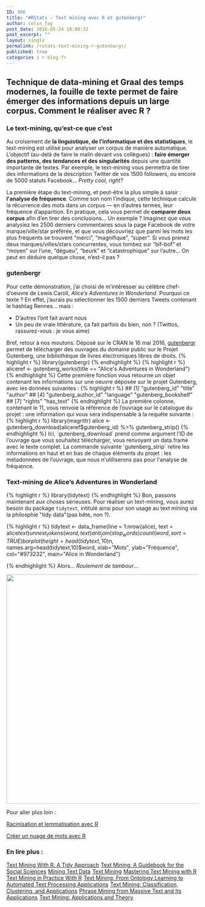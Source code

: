 ```yaml
---
ID: 906
title: "#RStats — Text mining avec R et gutenbergr"
author: colin_fay
post_date: 2016-05-24 18:00:32
post_excerpt: ""
layout: single
permalink: /rstats-text-mining-r-gutenbergr/
published: true
categories : r-blog-fr
---
```

## Technique de data-mining et Graal des temps modernes, la fouille de texte permet de faire émerger des informations depuis un large corpus. Comment le réaliser avec R ?
<!--more-->

### Le text-mining, qu’est-ce que c’est
Au croisement de __la linguistique, de l’informatique et des statistiques__, le text-mining est utilisé pour analyser un corpus de manière automatique. L’objectif (au-delà de faire le malin devant vos collègues) : __faire émerger des patterns, des tendances et des singularités__ depuis une quantité importante de textes. Par exemple, le text-mining vous permettra de tirer des informations de la description Twitter de vos 1500 followers, ou encore de 5000 statuts Facebook… _Pretty cool, right?_

La première étape du text-mining, et peut-être la plus simple à saisir : __l'analyse de fréquence__. Comme son nom l’indique, cette technique calcule la récurrence des mots dans un corpus — en d’autres termes, leur fréquence d’apparition. En pratique, cela vous permet de __comparer deux corpus__ afin d’en tirer des conclusions… Un exemple ? Imaginez que vous analysiez les 2500 derniers commentaires sous la page Facebook de votre marque/ville/star préférée, et que vous découvriez que parmi les mots les plus fréquents se trouvent “merci”, “magnifique”, “super”. Si vous prenez deux marques/villes/stars concurrentes, vous tombez sur “bif-bof” et “moyen” sur l’une, “dégueu”, “beurk” et “catastrophique” sur l’autre… On peut en déduire quelque chose, n’est-il pas ?


### gutenbergr
Pour cette démonstration, j’ai choisi de m’intéresser au célèbre chef-d’oeuvre de Lewis Caroll, _Alice’s Adventures in Wonderland_. Pourquoi ce texte ? En effet, j’aurais pu sélectionner les 1500 derniers Tweets contenant le hashtag Rennes… mais :
<ul>
 	<li>D’autres l’ont fait avant nous</li>
 	<li>Un peu de vraie littérature, ça fait parfois du bien, non ? (Twittos, rassurez-vous : je vous aime)</li>
</ul>
Bref, retour à nos moutons. Déposé sur le CRAN le 16 mai 2016, <a href="https://cran.r-project.org/web/packages/gutenbergr/index.html">gutenbergr</a> permet de télécharger des ouvrages du domaine public sur le Projet Gutenberg, une bibliothèque de livres électroniques libres de droits.
{% highlight r %} 
library(gutenbergr)
{% endhighlight %}
{% highlight r %} 
aliceref <- gutenberg_works(title == "Alice's Adventures in Wonderland")
{% endhighlight %}
Cette première fonction vous retourne un objet contenant les informations sur une oeuvre déposée sur le projet Gutenberg, avec les données suivantes :
{% highlight r %} 
## [1] "gutenberg_id"        "title"               "author"             
## [4] "gutenberg_author_id" "language"            "gutenberg_bookshelf"
## [7] "rights"              "has_text"
{% endhighlight %}
La première colonne, contenant le 11, vous renvoie la référence de l’ouvrage sur le catalogue du projet : une information qui vous sera indispensable à la requête suivante :
{% highlight r %} 
library(magrittr)
alice <- gutenberg_download(aliceref$gutenberg_id) %>% gutenberg_strip()
{% endhighlight %}
Ici, `gutenberg_download` prend comme argument l’ID de l’ouvrage que vous souhaitez télécharger, vous renvoyant un data.frame avec le texte complet. La commande suivante `gutenberg_strip` retire les informations en haut et en bas de chaque éléments du projet : les métadonnées de l’ouvrage, que nous n'utiliserons pas pour l'analyse de fréquence.

### Text-mining de Alice’s Adventures in Wonderland

{% highlight r %} 
library(tidytext)
{% endhighlight %}
Bon, passons maintenant aux choses sérieuses. Pour réaliser un text-mining, vous aurez besoin du package `tidytext`, intitulé ainsi pour son usage au text mining via la philosphie "tidy data"(pas bête, non ?).

{% highlight r %} 
tidytext <- data_frame(line = 1:nrow(alice), text = alice$text) %>%
 unnest_tokens(word, text) %>%
 anti_join(stop_words) %>%
 count(word, sort = TRUE)
barplot(height=head(tidytext,10)$n, names.arg=head(tidytext,10)$word, xlab="Mots", ylab="Fréquence", col="#973232", main="Alice in Wonderland")

{% endhighlight %}
Alors… _Roulement de tambour_…

<a href="https://colinfay.github.io/wp-content/uploads/2016/05/alice-in-wonderland.png"><img class="aligncenter size-full wp-image-1663" src="https://colinfay.github.io/wp-content/uploads/2016/05/alice-in-wonderland.png" alt="" width="1200" height="600" /></a>

Pour aller plus loin :

<a href="http://data-bzh.fr/text-mining-r-part-2/">Racinisation et lemmatisation avec R</a>

<a href="http://data-bzh.fr/text-mining-r-part-3/">Créer un nuage de mots avec R</a>
### En lire plus :
<a href="https://www.amazon.fr/gp/product/1491981652/ref=as_li_tl?ie=UTF8&amp;camp=1642&amp;creative=6746&amp;creativeASIN=1491981652&amp;linkCode=as2&amp;tag=dabz-21" rel="nofollow">Text Mining With R: A Tidy Approach</a><img style="border: none !important; margin: 0px !important;" src="http://ir-fr.amazon-adsystem.com/e/ir?t=dabz-21&amp;l=as2&amp;o=8&amp;a=1491981652" alt="" width="1" height="1" border="0" />
<a href="https://www.amazon.fr/gp/product/148336934X/ref=as_li_tl?ie=UTF8&amp;camp=1642&amp;creative=6746&amp;creativeASIN=148336934X&amp;linkCode=as2&amp;tag=dabz-21" rel="nofollow">Text Mining: A Guidebook for the Social Sciences</a><img style="border: none !important; margin: 0px !important;" src="http://ir-fr.amazon-adsystem.com/e/ir?t=dabz-21&amp;l=as2&amp;o=8&amp;a=148336934X" alt="" width="1" height="1" border="0" />
<a href="https://www.amazon.fr/gp/product/1461432227/ref=as_li_tl?ie=UTF8&amp;camp=1642&amp;creative=6746&amp;creativeASIN=1461432227&amp;linkCode=as2&amp;tag=dabz-21" rel="nofollow">Mining Text Data</a><img style="border: none !important; margin: 0px !important;" src="http://ir-fr.amazon-adsystem.com/e/ir?t=dabz-21&amp;l=as2&amp;o=8&amp;a=1461432227" alt="" width="1" height="1" border="0" />
<a href="https://www.amazon.fr/gp/product/3330006455/ref=as_li_tl?ie=UTF8&amp;camp=1642&amp;creative=6746&amp;creativeASIN=3330006455&amp;linkCode=as2&amp;tag=dabz-21" rel="nofollow">Text Mining</a><img style="border: none !important; margin: 0px !important;" src="http://ir-fr.amazon-adsystem.com/e/ir?t=dabz-21&amp;l=as2&amp;o=8&amp;a=3330006455" alt="" width="1" height="1" border="0" />
<a href="https://www.amazon.fr/gp/product/178355181X/ref=as_li_tl?ie=UTF8&amp;camp=1642&amp;creative=6746&amp;creativeASIN=178355181X&amp;linkCode=as2&amp;tag=dabz-21" rel="nofollow">Mastering Text Mining with R</a><img style="border: none !important; margin: 0px !important;" src="http://ir-fr.amazon-adsystem.com/e/ir?t=dabz-21&amp;l=as2&amp;o=8&amp;a=178355181X" alt="" width="1" height="1" border="0" />
<a href="https://www.amazon.fr/gp/product/1119282012/ref=as_li_tl?ie=UTF8&amp;camp=1642&amp;creative=6746&amp;creativeASIN=1119282012&amp;linkCode=as2&amp;tag=dabz-21" rel="nofollow">Text Mining in Practice With R</a><img style="border: none !important; margin: 0px !important;" src="http://ir-fr.amazon-adsystem.com/e/ir?t=dabz-21&amp;l=as2&amp;o=8&amp;a=1119282012" alt="" width="1" height="1" border="0" />
<a href="https://www.amazon.fr/gp/product/B00RZK7UCE/ref=as_li_tl?ie=UTF8&amp;camp=1642&amp;creative=6746&amp;creativeASIN=B00RZK7UCE&amp;linkCode=as2&amp;tag=dabz-21" rel="nofollow">Text Mining: From Ontology Learning to Automated Text Processing Applications</a><img style="border: none !important; margin: 0px !important;" src="http://ir-fr.amazon-adsystem.com/e/ir?t=dabz-21&amp;l=as2&amp;o=8&amp;a=B00RZK7UCE" alt="" width="1" height="1" border="0" />
<a href="https://www.amazon.fr/gp/product/B008KZULQ0/ref=as_li_tl?ie=UTF8&amp;camp=1642&amp;creative=6746&amp;creativeASIN=B008KZULQ0&amp;linkCode=as2&amp;tag=dabz-21" rel="nofollow">Text Mining: Classification, Clustering, and Applications</a><img style="border: none !important; margin: 0px !important;" src="http://ir-fr.amazon-adsystem.com/e/ir?t=dabz-21&amp;l=as2&amp;o=8&amp;a=B008KZULQ0" alt="" width="1" height="1" border="0" />
<a href="https://www.amazon.fr/gp/product/1627058982/ref=as_li_tl?ie=UTF8&amp;camp=1642&amp;creative=6746&amp;creativeASIN=1627058982&amp;linkCode=as2&amp;tag=dabz-21" rel="nofollow">Phrase Mining from Massive Text and Its Applications</a><img style="border: none !important; margin: 0px !important;" src="http://ir-fr.amazon-adsystem.com/e/ir?t=dabz-21&amp;l=as2&amp;o=8&amp;a=1627058982" alt="" width="1" height="1" border="0" />
<a href="https://www.amazon.fr/gp/product/B005UQLIA0/ref=as_li_tl?ie=UTF8&amp;camp=1642&amp;creative=6746&amp;creativeASIN=B005UQLIA0&amp;linkCode=as2&amp;tag=dabz-21" rel="nofollow">Text Mining: Applications and Theory</a><img style="border: none !important; margin: 0px !important;" src="http://ir-fr.amazon-adsystem.com/e/ir?t=dabz-21&amp;l=as2&amp;o=8&amp;a=B005UQLIA0" alt="" width="1" height="1" border="0" />



